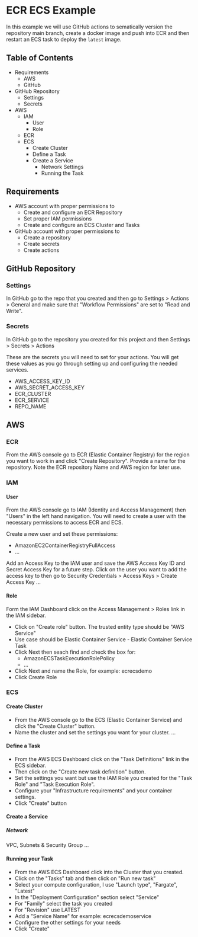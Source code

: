 # ECR ECS Example

In this example we will use GitHub actions to sematically version the repository main branch, create a docker image and push into ECR and then restart an ECS task to deploy the `latest` image.

## Table of Contents

- Requirements
  - AWS
  - GitHub
- GitHub Repository
  - Settings
  - Secrets
- AWS
  - IAM
    - User
    - Role
  - ECR
  - ECS
    - Create Cluster
    - Define a Task
    - Create a Service
      - Network Settings
      - Running the Task

## Requirements

- AWS account with proper permissions to
  - Create and configure an ECR Repository
  - Set proper IAM permissions
  - Create and configure an ECS Cluster and Tasks
- GitHub account with proper permissions to
  - Create a repository
  - Create secrets
  - Create actions

## GitHub Repository

### Settings

In GitHub go to the repo that you created and then go to Settings > Actions > General and make sure that "Workflow Permissions" are set to "Read and Write".

### Secrets

In GitHub go to the repository you created for this project and then Settings > Secrets > Actions

These are the secrets you will need to set for your actions. You will get these values as you go through setting up and configuring the needed services.

- AWS_ACCESS_KEY_ID
- AWS_SECRET_ACCESS_KEY
- ECR_CLUSTER
- ECR_SERVICE
- REPO_NAME

## AWS

### ECR

From the AWS console go to ECR (Elastic Container Registry) for the region you want to work in and click "Create Repository".
Provide a name for the repository.
Note the ECR repository Name and AWS region for later use.

### IAM

#### User

From the AWS console go to IAM (Identity and Access Management) then "Users" in the left hand navigation. You will need to create a user with the necessary permissions to access ECR and ECS.

Create a new user and set these permissions:

- AmazonEC2ContainerRegistryFullAccess
- ...

Add an Access Key to the IAM user and save the AWS Access Key ID and Secret Access Key for a future step.
Click on the user you want to add the access key to then go to Security Credentials > Access Keys > Create Access Key
...

#### Role

Form the IAM Dashboard click on the Access Management > Roles link in the IAM sidebar.

- Click on "Create role" button. The trusted entity type should be "AWS Service"
- Use case should be Elastic Container Service - Elastic Container Service Task
- Click Next then seach find and check the box for:
  - AmazonECSTaskExecutionRolePolicy
  - ...
- Click Next and name the Role, for example: ecrecsdemo
- Click Create Role

### ECS

#### Create Cluster

- From the AWS console go to the ECS (Elastic Container Service) and click the "Create Cluster" button.
- Name the cluster and set the settings you want for your cluster.
  ...

#### Define a Task

- From the AWS ECS Dashboard click on the "Task Definitions" link in the ECS sidebar.
- Then click on the "Create new task definition" button.
- Set the settings you want but use the IAM Role you created for the "Task Role" and "Task Execution Role".
- Configure your "Infrastructure requirements" and your container settings.
- Click "Create" button

#### Create a Service

##### Network

VPC, Subnets & Security Group
...

#### Running your Task

- From the AWS ECS Dashboard click into the Cluster that you created.
- Click on the "Tasks" tab and then click on "Run new task"
- Select your compute configuration, I use "Launch type", "Fargate", "Latest"
- In the "Deployment Configuration" section select "Service"
- For "Family" select the task you created
- For "Revision" use LATEST
- Add a "Service Name" for example: ecrecsdemoservice
- Configure the other settings for your needs
- Click "Create"
